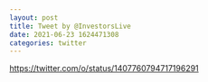 ```yaml
--- 
layout: post 
title: Tweet by @InvestorsLive 
date: 2021-06-23 1624471308 
categories: twitter 
--- 
```

https://twitter.com/o/status/1407760794717196291